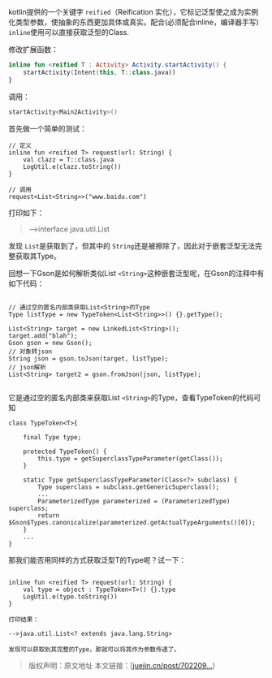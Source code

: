 kotlin提供的一个关键字 `reified`（Reification 实化），它标记泛型使之成为实例化类型参数，使抽象的东西更加具体或真实。配合(必须配合inline，编译器手写) `inline`使用可以直接获取泛型的Class.

修改扩展函数：

```kotlin
inline fun <reified T : Activity> Activity.startActivity() {
    startActivity(Intent(this, T::class.java))
}
```

调用：

```kotlin
startActivity<Main2Activity>()
```

首先做一个简单的测试：

```
// 定义
inline fun <reified T> request(url: String) {
    val clazz = T::class.java
    LogUtil.e(clazz.toString())
}

// 调用
request<List<String>>("www.baidu.com")

```

打印如下：

> -->interface java.util.List

发现 `List`是获取到了，但其中的 `String`还是被擦除了，因此对于嵌套泛型无法完整获取其Type。

回想一下Gson是如何解析类似List `<String>`这种嵌套泛型呢，在Gson的注释中有如下代码：

```

// 通过空的匿名内部类获取List<String>的Type
Type listType = new TypeToken<List<String>>() {}.getType();

List<String> target = new LinkedList<String>();
target.add("blah");
Gson gson = new Gson();
// 对象转json
String json = gson.toJson(target, listType);
// json解析
List<String> target2 = gson.fromJson(json, listType);


```

它是通过空的匿名内部类来获取List `<String>`的Type，查看TypeToken的代码可知

```
class TypeToken<T>{
  
    final Type type;

    protected TypeToken() {
        this.type = getSuperclassTypeParameter(getClass());
    }

    static Type getSuperclassTypeParameter(Class<?> subclass) {
        Type superclass = subclass.getGenericSuperclass();
        ...
        ParameterizedType parameterized = (ParameterizedType) superclass;
        return $Gson$Types.canonicalize(parameterized.getActualTypeArguments()[0]);
    }
    ...
}

```

那我们能否用同样的方式获取泛型T的Type呢？试一下：

```

inline fun <reified T> request(url: String) {
    val type = object : TypeToken<T>() {}.type
    LogUtil.e(type.toString())
}

打印结果：

-->java.util.List<? extends java.lang.String>

发现可以获取到其完整的Type，那就可以将其作为参数传递了。
```

> 版权声明：原文地址
> 本文链接：[[juejin.cn/post/702209…](https://juejin.cn/post/7022091183824306212 "https://juejin.cn/post/7022091183824306212"))
